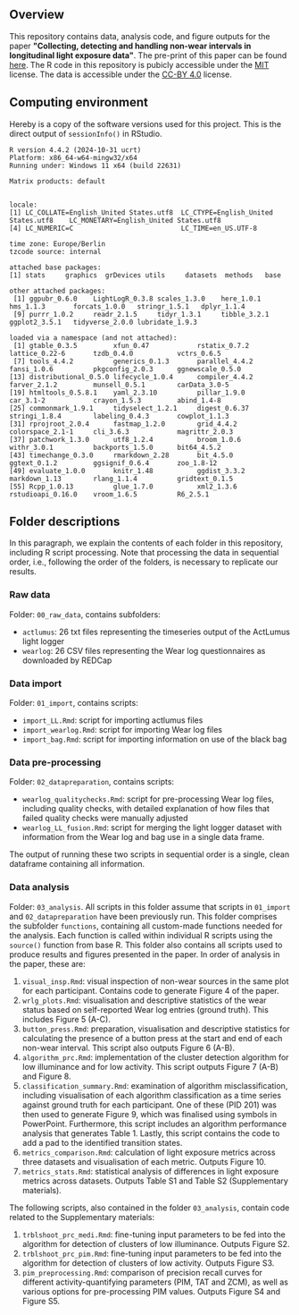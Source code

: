 ## Overview
This repository contains data, analysis code, and figure outputs for the paper **"Collecting, detecting and handling non-wear intervals in longitudinal light exposure data"**. The pre-print of this paper can be found [here](https://www.biorxiv.org/content/10.1101/2024.12.23.627604v1). The R code in this repository is pubicly accessible under the [MIT](https://opensource.org/license/mit) license. The data is accessible under the [CC-BY 4.0](https://creativecommons.org/licenses/by/4.0/) license.  

## Computing environment
Hereby is a copy of the software versions used for this project. This is the direct output of `sessionInfo()` in RStudio. 

```
R version 4.4.2 (2024-10-31 ucrt)
Platform: x86_64-w64-mingw32/x64
Running under: Windows 11 x64 (build 22631)

Matrix products: default


locale:
[1] LC_COLLATE=English_United States.utf8  LC_CTYPE=English_United States.utf8    LC_MONETARY=English_United States.utf8
[4] LC_NUMERIC=C                           LC_TIME=en_US.UTF-8                   

time zone: Europe/Berlin
tzcode source: internal

attached base packages:
[1] stats     graphics  grDevices utils     datasets  methods   base     

other attached packages:
 [1] ggpubr_0.6.0    LightLogR_0.3.8 scales_1.3.0    here_1.0.1      hms_1.1.3       forcats_1.0.0   stringr_1.5.1   dplyr_1.1.4    
 [9] purrr_1.0.2     readr_2.1.5     tidyr_1.3.1     tibble_3.2.1    ggplot2_3.5.1   tidyverse_2.0.0 lubridate_1.9.3

loaded via a namespace (and not attached):
 [1] gtable_0.3.5         xfun_0.47            rstatix_0.7.2        lattice_0.22-6       tzdb_0.4.0           vctrs_0.6.5         
 [7] tools_4.4.2          generics_0.1.3       parallel_4.4.2       fansi_1.0.6          pkgconfig_2.0.3      ggnewscale_0.5.0    
[13] distributional_0.5.0 lifecycle_1.0.4      compiler_4.4.2       farver_2.1.2         munsell_0.5.1        carData_3.0-5       
[19] htmltools_0.5.8.1    yaml_2.3.10          pillar_1.9.0         car_3.1-2            crayon_1.5.3         abind_1.4-8         
[25] commonmark_1.9.1     tidyselect_1.2.1     digest_0.6.37        stringi_1.8.4        labeling_0.4.3       cowplot_1.1.3       
[31] rprojroot_2.0.4      fastmap_1.2.0        grid_4.4.2           colorspace_2.1-1     cli_3.6.3            magrittr_2.0.3      
[37] patchwork_1.3.0      utf8_1.2.4           broom_1.0.6          withr_3.0.1          backports_1.5.0      bit64_4.5.2         
[43] timechange_0.3.0     rmarkdown_2.28       bit_4.5.0            ggtext_0.1.2         ggsignif_0.6.4       zoo_1.8-12          
[49] evaluate_1.0.0       knitr_1.48           ggdist_3.3.2         markdown_1.13        rlang_1.1.4          gridtext_0.1.5      
[55] Rcpp_1.0.13          glue_1.7.0           xml2_1.3.6           rstudioapi_0.16.0    vroom_1.6.5          R6_2.5.1     
```
## Folder descriptions
In this paragraph, we explain the contents of each folder in this repository, including R script processing. Note that processing the data in sequential order, i.e., following the order of the folders, is necessary to replicate our results. 

### Raw data
Folder: `00_raw_data`, contains subfolders:
- `actlumus`: 26 txt files representing the timeseries output of the ActLumus light logger
- `wearlog`: 26 CSV files representing the Wear log questionnaires as downloaded by REDCap

### Data import
Folder: `01_import`, contains scripts:
- `import_LL.Rmd`: script for importing actlumus files
- `import_wearlog.Rmd`: script for importing Wear log files
- `import_bag.Rmd`: script for importing information on use of the black bag

### Data pre-processing
Folder: `02_datapreparation`, contains scripts:
- `wearlog_qualitychecks.Rmd`: script for pre-processing Wear log files, including quality checks, with detailed explanation of how files that failed quality checks were manually adjusted
- `wearlog_LL_fusion.Rmd`: script for merging the light logger dataset with information from the Wear log and bag use in a single data frame.

The output of running these two scripts in sequential order is a single, clean dataframe containing all information.

### Data analysis
Folder: `03_analysis`. All scripts in this folder assume that scripts in `01_import` and `02_datapreparation` have been previously run. 
This folder comprises the subfolder `functions`, containing all custom-made functions needed for the analysis. Each function is called within individual R scripts using the `source()` function from base R.
This folder also contains all scripts used to produce results and figures presented in the paper. In order of analysis in the paper, these are:
1. `visual_insp.Rmd`: visual inspection of non-wear sources in the same plot for each participant. Contains code to generate Figure 4 of the paper.
2. `wrlg_plots.Rmd`: visualisation and descriptive statistics of the wear status based on self-reported Wear log entries (ground truth). This includes Figure 5 (A-C).
3. `button_press.Rmd`: preparation, visualisation and descriptive statistics for calculating the presence of a button press at the start and end of each non-wear interval. This script also outputs Figure 6 (A-B).
4. `algorithm_prc.Rmd`: implementation of the cluster detection algorithm for low illuminance and for low activity. This script outputs Figure 7 (A-B) and Figure 8.
5. `classification_summary.Rmd`: examination of algorithm misclassification, including visualisation of each algorithm classification as a time series against ground truth for each participant. One of these (PID 201) was then used to generate Figure 9, which was finalised using symbols in PowerPoint. Furthermore, this script includes an algorithm performance analysis that generates Table 1. Lastly, this script contains the code to add a pad to the identified transition states.
6. `metrics_comparison.Rmd`: calculation of light exposure metrics across three datasets and visualisation of each metric. Outputs Figure 10.
7. `metrics_stats.Rmd`: statistical analysis of differences in light exposure metrics across datasets. Outputs Table S1 and Table S2 (Supplementary materials).

The following scripts, also contained in the folder `03_analysis`, contain code related to the Supplementary materials:
1. `trblshoot_prc_medi.Rmd`: fine-tuning input parameters to be fed into the algorithm for detection of clusters of low illuminance. Outputs Figure S2.
2. `trblshoot_prc_pim.Rmd`: fine-tuning input parameters to be fed into the algorithm for detection of clusters of low activity. Outputs Figure S3.
3. `pim_preprocessing.Rmd`: comparison of precision recall curves for different activity-quantifying parameters (PIM, TAT and ZCM), as well as various options for pre-processing PIM values. Outputs Figure S4 and Figure S5.
